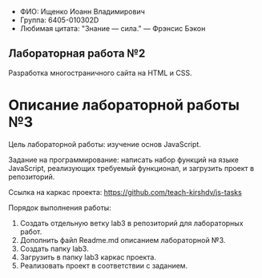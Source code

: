 - ФИО: Ищенко Иоанн Владимирович
- Группа: 6405-010302D
- Любимая цитата: "Знание — сила." — Фрэнсис Бэкон

## Лабораторная работа №2

Разработка многостраничного сайта на HTML и CSS.

# Описание лабораторной работы №3

Цель лабораторной работы: изучение основ JavaScript.

Задание на программирование: написать набор функций на языке JavaScript, реализующих требуемый функционал, и загрузить
проект в репозиторий.

Ссылка на каркас проекта: https://github.com/teach-kirshdv/js-tasks

Порядок выполнения работы:

1. Создать отдельную ветку lab3 в репозиторий для лабораторных работ.
2. Дополнить файл Readme.md описанием лабораторной №3.
3. Создать папку lab3.
4. Загрузить в папку lab3 каркас проекта.
5. Реализовать проект в соответствии с заданием.